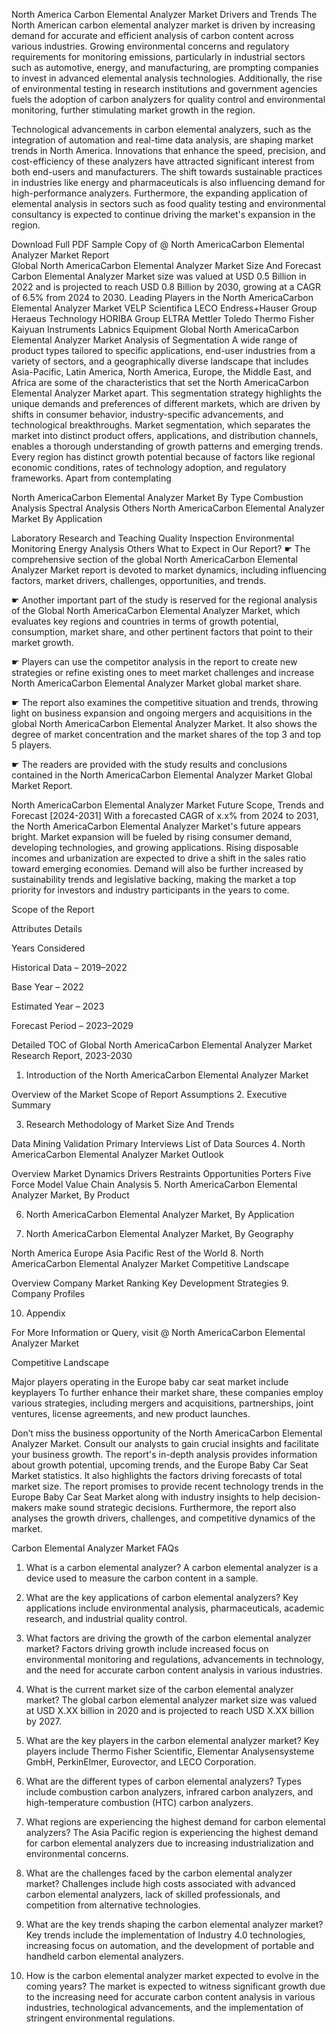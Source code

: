North America Carbon Elemental Analyzer Market Drivers and Trends
The North American carbon elemental analyzer market is driven by increasing demand for accurate and efficient analysis of carbon content across various industries. Growing environmental concerns and regulatory requirements for monitoring emissions, particularly in industrial sectors such as automotive, energy, and manufacturing, are prompting companies to invest in advanced elemental analysis technologies. Additionally, the rise of environmental testing in research institutions and government agencies fuels the adoption of carbon analyzers for quality control and environmental monitoring, further stimulating market growth in the region.

Technological advancements in carbon elemental analyzers, such as the integration of automation and real-time data analysis, are shaping market trends in North America. Innovations that enhance the speed, precision, and cost-efficiency of these analyzers have attracted significant interest from both end-users and manufacturers. The shift towards sustainable practices in industries like energy and pharmaceuticals is also influencing demand for high-performance analyzers. Furthermore, the expanding application of elemental analysis in sectors such as food quality testing and environmental consultancy is expected to continue driving the market's expansion in the region.

Download Full PDF Sample Copy of @ North AmericaCarbon Elemental Analyzer Market Report  
Global North AmericaCarbon Elemental Analyzer Market Size And Forecast
Carbon Elemental Analyzer Market size was valued at USD 0.5 Billion in 2022 and is projected to reach USD 0.8 Billion by 2030, growing at a CAGR of 6.5% from 2024 to 2030.
Leading Players in the North AmericaCarbon Elemental Analyzer Market
VELP Scientifica
LECO
Endress+Hauser Group
Heraeus Technology
HORIBA Group
ELTRA
Mettler Toledo
Thermo Fisher
Kaiyuan Instruments
Labnics Equipment
Global North AmericaCarbon Elemental Analyzer Market Analysis of Segmentation
A wide range of product types tailored to specific applications, end-user industries from a variety of sectors, and a geographically diverse landscape that includes Asia-Pacific, Latin America, North America, Europe, the Middle East, and Africa are some of the characteristics that set the North AmericaCarbon Elemental Analyzer Market apart. This segmentation strategy highlights the unique demands and preferences of different markets, which are driven by shifts in consumer behavior, industry-specific advancements, and technological breakthroughs. Market segmentation, which separates the market into distinct product offers, applications, and distribution channels, enables a thorough understanding of growth patterns and emerging trends. Every region has distinct growth potential because of factors like regional economic conditions, rates of technology adoption, and regulatory frameworks. Apart from contemplating

North AmericaCarbon Elemental Analyzer Market By Type
Combustion Analysis
Spectral Analysis
Others
North AmericaCarbon Elemental Analyzer Market By Application

Laboratory
Research and Teaching
Quality Inspection
Environmental Monitoring
Energy Analysis
Others
What to Expect in Our Report?
☛ The comprehensive section of the global North AmericaCarbon Elemental Analyzer Market report is devoted to market dynamics, including influencing factors, market drivers, challenges, opportunities, and trends.

☛ Another important part of the study is reserved for the regional analysis of the Global North AmericaCarbon Elemental Analyzer Market, which evaluates key regions and countries in terms of growth potential, consumption, market share, and other pertinent factors that point to their market growth.

☛ Players can use the competitor analysis in the report to create new strategies or refine existing ones to meet market challenges and increase North AmericaCarbon Elemental Analyzer Market global market share.

☛ The report also examines the competitive situation and trends, throwing light on business expansion and ongoing mergers and acquisitions in the global North AmericaCarbon Elemental Analyzer Market. It also shows the degree of market concentration and the market shares of the top 3 and top 5 players.

☛ The readers are provided with the study results and conclusions contained in the North AmericaCarbon Elemental Analyzer Market Global Market Report.

North AmericaCarbon Elemental Analyzer Market Future Scope, Trends and Forecast [2024-2031]
With a forecasted CAGR of x.x% from 2024 to 2031, the North AmericaCarbon Elemental Analyzer Market's future appears bright. Market expansion will be fueled by rising consumer demand, developing technologies, and growing applications. Rising disposable incomes and urbanization are expected to drive a shift in the sales ratio toward emerging economies. Demand will also be further increased by sustainability trends and legislative backing, making the market a top priority for investors and industry participants in the years to come.

Scope of the Report

Attributes Details

Years Considered

Historical Data – 2019–2022

Base Year – 2022

Estimated Year – 2023

Forecast Period – 2023–2029

Detailed TOC of Global North AmericaCarbon Elemental Analyzer Market Research Report, 2023-2030
1. Introduction of the North AmericaCarbon Elemental Analyzer Market

Overview of the Market
Scope of Report
Assumptions
2. Executive Summary

3. Research Methodology of Market Size And Trends

Data Mining
Validation
Primary Interviews
List of Data Sources
4. North AmericaCarbon Elemental Analyzer Market Outlook

Overview
Market Dynamics
Drivers
Restraints
Opportunities
Porters Five Force Model
Value Chain Analysis
5. North AmericaCarbon Elemental Analyzer Market, By Product

6. North AmericaCarbon Elemental Analyzer Market, By Application

7. North AmericaCarbon Elemental Analyzer Market, By Geography

North America
Europe
Asia Pacific
Rest of the World
8. North AmericaCarbon Elemental Analyzer Market Competitive Landscape

Overview
Company Market Ranking
Key Development Strategies
9. Company Profiles

10. Appendix

For More Information or Query, visit @ North AmericaCarbon Elemental Analyzer Market

Competitive Landscape

Major players operating in the Europe baby car seat market include keyplayers To further enhance their market share, these companies employ various strategies, including mergers and acquisitions, partnerships, joint ventures, license agreements, and new product launches.

Don’t miss the business opportunity of the North AmericaCarbon Elemental Analyzer Market. Consult our analysts to gain crucial insights and facilitate your business growth.
The report's in-depth analysis provides information about growth potential, upcoming trends, and the Europe Baby Car Seat Market statistics. It also highlights the factors driving forecasts of total market size. The report promises to provide recent technology trends in the Europe Baby Car Seat Market along with industry insights to help decision-makers make sound strategic decisions. Furthermore, the report also analyses the growth drivers, challenges, and competitive dynamics of the market.

Carbon Elemental Analyzer Market FAQs
1. What is a carbon elemental analyzer?
A carbon elemental analyzer is a device used to measure the carbon content in a sample.

2. What are the key applications of carbon elemental analyzers?
Key applications include environmental analysis, pharmaceuticals, academic research, and industrial quality control.

3. What factors are driving the growth of the carbon elemental analyzer market?
Factors driving growth include increased focus on environmental monitoring and regulations, advancements in technology, and the need for accurate carbon content analysis in various industries.

4. What is the current market size of the carbon elemental analyzer market?
The global carbon elemental analyzer market size was valued at USD X.XX billion in 2020 and is projected to reach USD X.XX billion by 2027.

5. What are the key players in the carbon elemental analyzer market?
Key players include Thermo Fisher Scientific, Elementar Analysensysteme GmbH, PerkinElmer, Eurovector, and LECO Corporation.

6. What are the different types of carbon elemental analyzers?
Types include combustion carbon analyzers, infrared carbon analyzers, and high-temperature combustion (HTC) carbon analyzers.

7. What regions are experiencing the highest demand for carbon elemental analyzers?
The Asia Pacific region is experiencing the highest demand for carbon elemental analyzers due to increasing industrialization and environmental concerns.

8. What are the challenges faced by the carbon elemental analyzer market?
Challenges include high costs associated with advanced carbon elemental analyzers, lack of skilled professionals, and competition from alternative technologies.

9. What are the key trends shaping the carbon elemental analyzer market?
Key trends include the implementation of Industry 4.0 technologies, increasing focus on automation, and the development of portable and handheld carbon elemental analyzers.

10. How is the carbon elemental analyzer market expected to evolve in the coming years?
The market is expected to witness significant growth due to the increasing need for accurate carbon content analysis in various industries, technological advancements, and the implementation of stringent environmental regulations.
